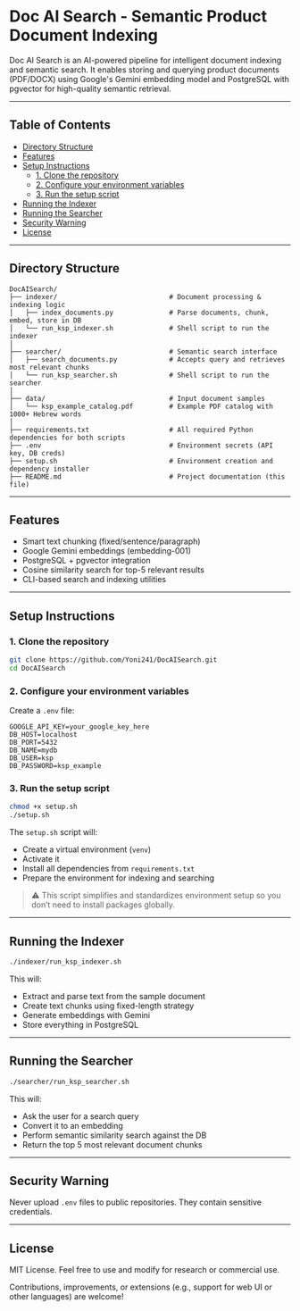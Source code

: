 
# Doc AI Search - Semantic Product Document Indexing

Doc AI Search is an AI-powered pipeline for intelligent document indexing and semantic search. It enables storing and querying product documents (PDF/DOCX) using Google's Gemini embedding model and PostgreSQL with pgvector for high-quality semantic retrieval.

---

## Table of Contents

- [Directory Structure](#directory-structure)
- [Features](#features)
- [Setup Instructions](#setup-instructions)
  - [1. Clone the repository](#1-clone-the-repository)
  - [2. Configure your environment variables](#2-configure-your-environment-variables)
  - [3. Run the setup script](#3-run-the-setup-script)
- [Running the Indexer](#running-the-indexer)
- [Running the Searcher](#running-the-searcher)
- [Security Warning](#security-warning)
- [License](#license)

---

## Directory Structure

```plaintext
DocAISearch/
├── indexer/                            # Document processing & indexing logic
│   ├── index_documents.py              # Parse documents, chunk, embed, store in DB
│   └── run_ksp_indexer.sh              # Shell script to run the indexer
│
├── searcher/                           # Semantic search interface
│   ├── search_documents.py             # Accepts query and retrieves most relevant chunks
│   └── run_ksp_searcher.sh             # Shell script to run the searcher
│
├── data/                               # Input document samples
│   └── ksp_example_catalog.pdf         # Example PDF catalog with 1000+ Hebrew words
│
├── requirements.txt                    # All required Python dependencies for both scripts
├── .env                                # Environment secrets (API key, DB creds)
├── setup.sh                            # Environment creation and dependency installer
├── README.md                           # Project documentation (this file)
```

---

## Features

- Smart text chunking (fixed/sentence/paragraph)
- Google Gemini embeddings (embedding-001)
- PostgreSQL + pgvector integration
- Cosine similarity search for top-5 relevant results
- CLI-based search and indexing utilities

---

## Setup Instructions

### 1. Clone the repository

```bash
git clone https://github.com/Yoni241/DocAISearch.git
cd DocAISearch
```

### 2. Configure your environment variables

Create a `.env` file:

```env
GOOGLE_API_KEY=your_google_key_here
DB_HOST=localhost
DB_PORT=5432
DB_NAME=mydb
DB_USER=ksp
DB_PASSWORD=ksp_example
```

### 3. Run the setup script

```bash
chmod +x setup.sh
./setup.sh
```

The `setup.sh` script will:

- Create a virtual environment (`venv`)
- Activate it
- Install all dependencies from `requirements.txt`
- Prepare the environment for indexing and searching

> ⚠️ This script simplifies and standardizes environment setup so you don’t need to install packages globally.

---

## Running the Indexer

```bash
./indexer/run_ksp_indexer.sh
```

This will:

- Extract and parse text from the sample document
- Create text chunks using fixed-length strategy
- Generate embeddings with Gemini
- Store everything in PostgreSQL

---

## Running the Searcher

```bash
./searcher/run_ksp_searcher.sh
```

This will:

- Ask the user for a search query
- Convert it to an embedding
- Perform semantic similarity search against the DB
- Return the top 5 most relevant document chunks

---

## Security Warning

Never upload `.env` files to public repositories. They contain sensitive credentials.

---

## License

MIT License. Feel free to use and modify for research or commercial use.

Contributions, improvements, or extensions (e.g., support for web UI or other languages) are welcome!
